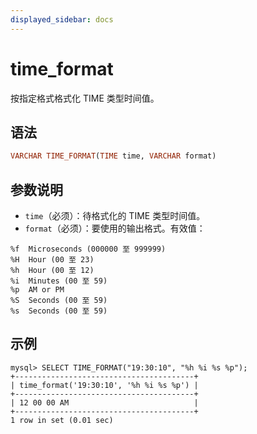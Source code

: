 ```yaml
---
displayed_sidebar: docs
---
```


# time_format



按指定格式格式化 TIME 类型时间值。

## 语法

```Haskell
VARCHAR TIME_FORMAT(TIME time, VARCHAR format)
```

## 参数说明

- `time`（必须）：待格式化的 TIME 类型时间值。
- `format`（必须）：要使用的输出格式。有效值：

```Plain Text
%f	Microseconds (000000 至 999999)
%H	Hour (00 至 23)
%h	Hour (00 至 12)
%i	Minutes (00 至 59)
%p	AM or PM
%S	Seconds (00 至 59)
%s	Seconds (00 至 59)
```


## 示例

```Plain Text
mysql> SELECT TIME_FORMAT("19:30:10", "%h %i %s %p");
+----------------------------------------+
| time_format('19:30:10', '%h %i %s %p') |
+----------------------------------------+
| 12 00 00 AM                            |
+----------------------------------------+
1 row in set (0.01 sec)
```